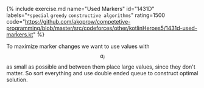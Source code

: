 {% include exercise.md name="Used Markers" id="1431D" labels="`*special` `greedy` `constructive algorithms`" rating=1500
   code="https://github.com/akoprow/competetive-programming/blob/master/src/codeforces/other/kotlinHeroes5/1431d-used-markers.kt" %}

To maximize marker changes we want to use values with $$a_i$$ as small as possible and between them place large values, since they don't matter.  So sort everything and use double ended queue to construct optimal solution.
